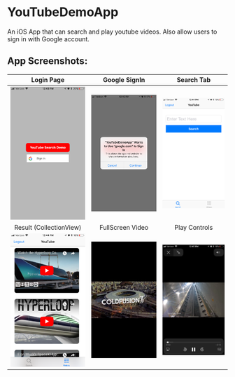 # YouTubeDemoApp
An iOS App that can search and play youtube videos. Also allow users to sign in with Google account.

## App Screenshots:

| Login Page  | Google SignIn | Search Tab  |
| :---------: |:-------------:|:-----------:| 
| <img src="ProductScreenshots/01LoginPage.PNG" width=250> | <img src="ProductScreenshots/02GoogleSignInAuthentication.PNG" width=250> | <img src="ProductScreenshots/03SearchTab.PNG" width=250> | 
| Result (CollectionView) | FullScreen Video | Play Controls |
| <img src="ProductScreenshots/04ResultsInCollectionView.PNG" width=250> | <img src="ProductScreenshots/05PlayVideosInFullScreen.PNG" width=250> | <img src="ProductScreenshots/06PlayControlsWhilePlaying.PNG" width=250> |
